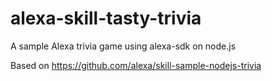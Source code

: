 # alexa-skill-tasty-trivia
A sample Alexa trivia game using alexa-sdk on node.js 

Based on https://github.com/alexa/skill-sample-nodejs-trivia
